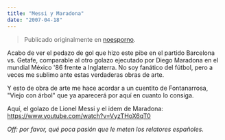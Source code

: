 ```yaml
---
title: "Messi y Maradona"
date: "2007-04-18"
---
```


> Publicado originalmente en [noesporno](/noesporno).

Acabo de ver el pedazo de gol que hizo este pibe en el partido Barcelona vs. Getafe, comparable al otro golazo ejecutado por Diego Maradona en el mundial México '86 frente a Inglaterra. No soy fanático del fútbol, pero a veces me sublimo ante estas verdaderas obras de arte.

Y esto de obra de arte me hace acordar a un cuentito de Fontanarrosa, "Viejo con árbol" que ya aparecerá por aquí en cuanto lo consiga.

Aquí, el golazo de Lionel Messi y el idem de Maradona: https://www.youtube.com/watch?v=VyzTHoX6qT0

_Off: por favor, qué poca pasión que le meten los relatores españoles._